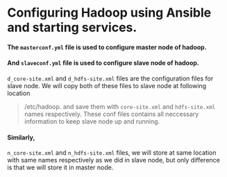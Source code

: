 # Configuring Hadoop using Ansible and starting services.

#### The `masterconf.yml` file is used to configure master node of hadoop.
#### And `slaveconf.yml` file is used to configure slave node of hadoop.

`d_core-site.xml` and `d_hdfs-site.xml` files are the configuration files for slave node. We will copy both of these files to slave node at following location 
> /etc/hadoop.
and save them with `core-site.xml` and `hdfs-site.xml` names respectively. These conf files contains all neccessary information to keep slave node up and running.

#### Similarly,
`n_core-site.xml` and `n_hdfs-site.xml` files, we will store at same location with same names respectively as we did in slave node, but only difference is that 
we will store it in master node.
